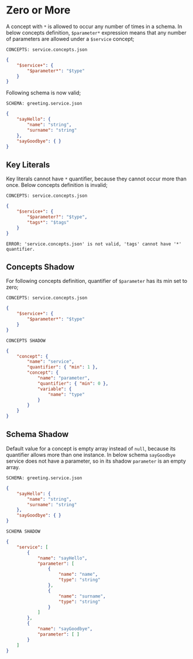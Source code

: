 # Zero or More

A concept with `*` is allowed to occur any number of times in a schema. In below
concepts definition, `$parameter*` expression means that any number of
parameters are allowed under a `$service` concept;

`CONCEPTS: service.concepts.json`

```json
{
    "$service+": {
        "$parameter*": "$type"
    }
}
```

Following schema is now valid;

`SCHEMA: greeting.service.json`

```json
{
    "sayHello": { 
        "name": "string",
        "surname": "string"
    },
    "sayGoodbye": { }
}
```

## Key Literals

Key literals cannot have `*` quantifier, because they cannot occur more than
once. Below concepts definition is invalid;

`CONCEPTS: service.concepts.json`

```json
{
    "$service+": {
        "$parameter?": "$type",
        "tags*": "$tags"
    }
}
```

`ERROR: 'service.concepts.json' is not valid, 'tags' cannot have '*'
quantifier.`

## Concepts Shadow

For following concepts definition, quantifier of `$parameter` has its min set to
zero;

`CONCEPTS: service.concepts.json`

```json
{
    "$service+": {
        "$parameter*": "$type"
    }
}
```

`CONCEPTS SHADOW`

```json
{
    "concept": {
        "name": "service",
        "quantifier": { "min": 1 },
        "concept": {
            "name": "parameter",
            "quantifier": { "min": 0 },
            "variable": {
                "name": "type"
            }
        }
    }
}
```

## Schema Shadow

Default value for a concept is empty array instead of `null`, because its
quantifier allows more than one instance. In below schema `sayGoodbye` service
does not have a parameter, so in its shadow `parameter` is an empty array.

`SCHEMA: greeting.service.json`

```json
{
    "sayHello": {
        "name": "string",
        "surname": "string"
    },
    "sayGoodbye": { }
}
```

`SCHEMA SHADOW`

```json
{
    "service": [
        {
            "name": "sayHello",
            "parameter": [
                {
                    "name": "name",
                    "type": "string"
                },
                {
                    "name": "surname",
                    "type": "string"
                }
            ]
        },
        {
            "name": "sayGoodbye",
            "parameter": [ ]
        }
    ]
}
```
